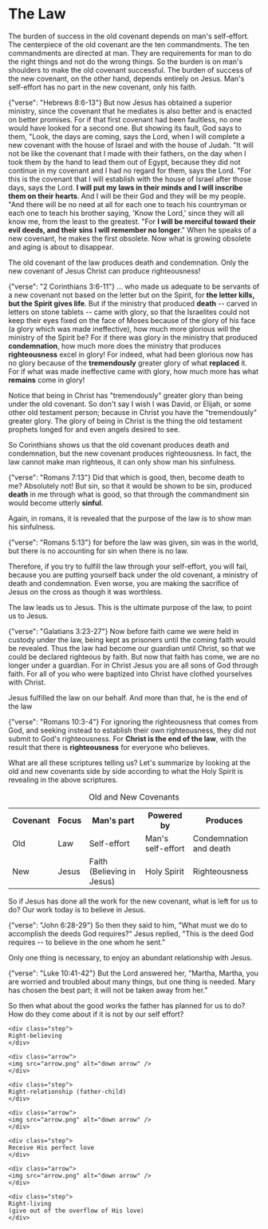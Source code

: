 The Law
========================================================================

The burden of success in the old covenant depends on man's self-effort.  The centerpiece of the old covenant are the ten commandments.  The ten commandments are directed at man.  They are requirements for man to do the right things and not do the wrong things.  So the burden is on man's shoulders to make the old covenant successful.  The burden of success of the new covenant, on the other hand, depends entirely on Jesus.  Man's self-effort has no part in the new covenant, only his faith.

{"verse": "Hebrews 8:6-13"}
But now Jesus has obtained a superior ministry, since the covenant that he mediates is also better and is enacted on better promises.  For if that first covenant had been faultless, no one would have looked for a second one. But showing its fault, God says to them, "Look, the days are coming, says the Lord, when I will complete a new covenant with the house of Israel and with the house of Judah.  "It will not be like the covenant that I made with their fathers, on the day when I took them by the hand to lead them out of Egypt, because they did not continue in my covenant and I had no regard for them, says the Lord.  "For this is the covenant that I will establish with the house of Israel after those days, says the Lord. **I will put my laws in their minds and I will inscribe them on their hearts**. And I will be their God and they will be my people.  "And there will be no need at all for each one to teach his countryman or each one to teach his brother saying, 'Know the Lord,' since they will all know me, from the least to the greatest.  "For **I will be merciful toward their evil deeds, and their sins I will remember no longer**." When he speaks of a new covenant, he makes the first obsolete. Now what is growing obsolete and aging is about to disappear.

The old covenant of the law produces death and condemnation.  Only the new covenant of Jesus Christ can produce righteousness!  

{"verse": "2 Corinthians 3:6-11"}
... who made us adequate to be servants of a new covenant not based on the letter but on the Spirit, for **the letter kills, but the Spirit gives life**.  But if the ministry that produced **death** -- carved in letters on stone tablets -- came with glory, so that the Israelites could not keep their eyes fixed on the face of Moses because of the glory of his face (a glory which was made ineffective), how much more glorious will the ministry of the Spirit be? For if there was glory in the ministry that produced **condemnation**, how much more does the ministry that produces **righteousness** excel in glory!  For indeed, what had been glorious now has no glory because of the **tremendously** greater glory of what **replaced** it.  For if what was made ineffective came with glory, how much more has what **remains** come in glory!

Notice that being in Christ has "tremendously" greater glory than being under the old covenant.  So don't say I wish I was David, or Elijah, or some other old testament person; because in Christ you have the "tremendously" greater glory.  The glory of being in Christ is the thing the old testament prophets longed for and even angels desired to see.

So Corinthians shows us that the old covenant produces death and condemnation, but the new covenant produces righteousness.  In fact, the law cannot make man righteous, it can only show man his sinfulness.

{"verse": "Romans 7:13"}
Did that which is good, then, become death to me? Absolutely not! But sin, so that it would be shown to be sin, produced **death** in me through what is good, so that through the commandment sin would become utterly **sinful**.

Again, in romans, it is revealed that the purpose of the law is to show man his sinfulness.

{"verse": "Romans 5:13"}
for before the law was given, sin was in the world, but there is no accounting for sin when there is no law.

Therefore, if you try to fulfill the law through your self-effort, you will fail, because you are putting yourself back under the old covenant, a ministry of death and condemnation.  Even worse, you are making the sacrifice of Jesus on the cross as though it was worthless.

The law leads us to Jesus.  This is the ultimate purpose of the law, to point us to Jesus.

{"verse": "Galatians 3:23-27"}
Now before faith came we were held in custody under the law, being kept as prisoners until the coming faith would be revealed.  Thus the law had become our guardian until Christ, so that we could be declared righteous by faith.  But now that faith has come, we are no longer under a guardian.  For in Christ Jesus you are all sons of God through faith.  For all of you who were baptized into Christ have clothed yourselves with Christ.

Jesus fulfilled the law on our behalf.  And more than that, he is the end of the law

{"verse": "Romans 10:3-4"}
For ignoring the righteousness that comes from God, and seeking instead to establish their own righteousness, they did not submit to God's righteousness. For **Christ is the end of the law**, with the result that there is **righteousness** for everyone who believes.

What are all these scriptures telling us?  Let's summarize by looking at the old and new covenants side by side according to what the Holy Spirit is revealing in the above scriptures. 

<table>
<caption>Old and New Covenants</caption>
<tr>
    <th>Covenant</th> <th>Focus</th> <th>Man's part</th> <th>Powered by</th> <th>Produces</th>
</tr>
<tr>
    <td>Old</td> <td>Law</td> <td>Self-effort</td> <td>Man's self-effort</td> <td>Condemnation and death</td>
</tr>
<tr>
    <td>New</td> <td>Jesus</td> <td>Faith (Believing in Jesus)</td> <td>Holy Spirit</td> <td>Righteousness</td>
</tr>
</table>

So if Jesus has done all the work for the new covenant, what is left for us to do?  Our work today is to believe in Jesus.

{"verse": "John 6:28-29"}
So then they said to him, "What must we do to accomplish the deeds God requires?"  Jesus replied, "This is the deed God requires -- to believe in the one whom he sent."

Only one thing is necessary, to enjoy an abundant relationship with Jesus.

{"verse": "Luke 10:41-42"}
But the Lord answered her, "Martha, Martha, you are worried and troubled about many things, but one thing is needed. Mary has chosen the best part; it will not be taken away from her."

So then what about the good works the father has planned for us to do?  How do they come about if it is not by our self effort?

<div id="flow">

    <div class="step">
    Right-believing
    </div>

    <div class="arrow">
    <img src="arrow.png" alt="down arrow" />
    </div>

    <div class="step">
    Right-relationship (father-child)
    </div>

    <div class="arrow">
    <img src="arrow.png" alt="down arrow" />
    </div>

    <div class="step">
    Receive His perfect love
    </div>

    <div class="arrow">
    <img src="arrow.png" alt="down arrow" />
    </div>

    <div class="step">
    Right-living
    (give out of the overflow of His love)
    </div>

</div>
